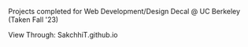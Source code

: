 Projects completed for Web Development/Design Decal @ UC Berkeley (Taken Fall '23)

View Through: 
SakchhiT.github.io
